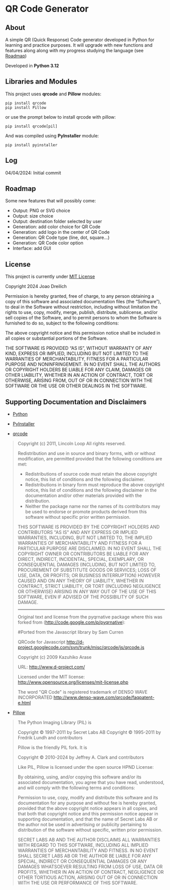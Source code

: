 # QR Code Generator

## About
A simple QR (Quick Response) Code generator developed in Python for learning and practice purposes.
It will upgrade with new functions and features along along with my progress studying the language (see [Roadmap](#roadmap))

Developed in **Python 3.12**

## Libraries and Modules
This project uses **qrcode** and **Pillow** modules:
```
pip install qrcode
pip install Pillow
```

or use the prompt below to install qrcode with pillow:

```
pip install qrcode[pil]
```

And was compiled using **PyInstaller** module:
```
pip install pyinstaller
```

## Log
04/04/2024: Initial commit

## Roadmap
Some new features that will possibly come:
- Output: PNG or SVG choice
- Output: size choice
- Output: destination folder selected by user
- Generation: add color choice for QR Code
- Generation: add logo in the center of QR Code
- Generation: QR Code type (line, dot, square...)
- Generation: QR Code color option
- Interface: add GUI

## License
This project is currently under [MIT License](https://opensource.org/license/mit)

Copyright 2024 Joao Dreilich

Permission is hereby granted, free of charge, to any person obtaining a copy of this software and associated documentation files (the “Software”), to deal in the Software without restriction, including without limitation the rights to use, copy, modify, merge, publish, distribute, sublicense, and/or sell copies of the Software, and to permit persons to whom the Software is furnished to do so, subject to the following conditions:

The above copyright notice and this permission notice shall be included in all copies or substantial portions of the Software.

THE SOFTWARE IS PROVIDED “AS IS”, WITHOUT WARRANTY OF ANY KIND, EXPRESS OR IMPLIED, INCLUDING BUT NOT LIMITED TO THE WARRANTIES OF MERCHANTABILITY, FITNESS FOR A PARTICULAR PURPOSE AND NONINFRINGEMENT. IN NO EVENT SHALL THE AUTHORS OR COPYRIGHT HOLDERS BE LIABLE FOR ANY CLAIM, DAMAGES OR OTHER LIABILITY, WHETHER IN AN ACTION OF CONTRACT, TORT OR OTHERWISE, ARISING FROM, OUT OF OR IN CONNECTION WITH THE SOFTWARE OR THE USE OR OTHER DEALINGS IN THE SOFTWARE.

## Supporting Documentation and Disclaimers
- [Python](https://docs.python.org/3/)

- [PyInstaller](https://pyinstaller.org/en/stable/)

- [qrcode](https://github.com/lincolnloop/python-qrcode)

>Copyright (c) 2011, Lincoln Loop
>All rights reserved.
>
>Redistribution and use in source and binary forms, with or without
>modification, are permitted provided that the following conditions are met:
>
>    * Redistributions of source code must retain the above copyright notice,
>      this list of conditions and the following disclaimer.
>    * Redistributions in binary form must reproduce the above copyright notice,
>      this list of conditions and the following disclaimer in the documentation
>      and/or other materials provided with the distribution.
>    * Neither the package name nor the names of its contributors may be
>      used to endorse or promote products derived from this software without
>      specific prior written permission.
>
>THIS SOFTWARE IS PROVIDED BY THE COPYRIGHT HOLDERS AND CONTRIBUTORS "AS IS" AND
>ANY EXPRESS OR IMPLIED WARRANTIES, INCLUDING, BUT NOT LIMITED TO, THE IMPLIED
>WARRANTIES OF MERCHANTABILITY AND FITNESS FOR A PARTICULAR PURPOSE ARE 
>DISCLAIMED. IN NO EVENT SHALL THE COPYRIGHT OWNER OR CONTRIBUTORS BE LIABLE FOR
>ANY DIRECT, INDIRECT, INCIDENTAL, SPECIAL, EXEMPLARY, OR CONSEQUENTIAL DAMAGES
>(INCLUDING, BUT NOT LIMITED TO, PROCUREMENT OF SUBSTITUTE GOODS OR SERVICES;
>LOSS OF USE, DATA, OR PROFITS; OR BUSINESS INTERRUPTION) HOWEVER CAUSED AND ON
>ANY THEORY OF LIABILITY, WHETHER IN CONTRACT, STRICT LIABILITY, OR TORT
>(INCLUDING NEGLIGENCE OR OTHERWISE) ARISING IN ANY WAY OUT OF THE USE OF THIS
>SOFTWARE, EVEN IF ADVISED OF THE POSSIBILITY OF SUCH DAMAGE.
>
>-------------------------------------------------------------------------------
>
>Original text and license from the pyqrnative package where this was forked
>from (http://code.google.com/p/pyqrnative):
>
>#Ported from the Javascript library by Sam Curren
>
>QRCode for Javascript
>http://d-project.googlecode.com/svn/trunk/misc/qrcode/js/qrcode.js
>
>Copyright (c) 2009 Kazuhiko Arase
>
>URL: http://www.d-project.com/
>
>Licensed under the MIT license:
>http://www.opensource.org/licenses/mit-license.php
>
>The word "QR Code" is registered trademark of
>DENSO WAVE INCORPORATED
>http://www.denso-wave.com/qrcode/faqpatent-e.html

- [Pillow](https://pillow.readthedocs.io/en/stable/)

>The Python Imaging Library (PIL) is
>
>Copyright © 1997-2011 by Secret Labs AB
>Copyright © 1995-2011 by Fredrik Lundh and contributors
>
>Pillow is the friendly PIL fork. It is
>
>Copyright © 2010-2024 by Jeffrey A. Clark and contributors
>
>Like PIL, Pillow is licensed under the open source HPND License:
>
>By obtaining, using, and/or copying this software and/or its associated
>documentation, you agree that you have read, understood, and will comply
>with the following terms and conditions:
>
>Permission to use, copy, modify and distribute this software and its
>documentation for any purpose and without fee is hereby granted,
>provided that the above copyright notice appears in all copies, and that
>both that copyright notice and this permission notice appear in supporting
>documentation, and that the name of Secret Labs AB or the author not be
>used in advertising or publicity pertaining to distribution of the software
>without specific, written prior permission.
>
>SECRET LABS AB AND THE AUTHOR DISCLAIMS ALL WARRANTIES WITH REGARD TO THIS
>SOFTWARE, INCLUDING ALL IMPLIED WARRANTIES OF MERCHANTABILITY AND FITNESS.
>IN NO EVENT SHALL SECRET LABS AB OR THE AUTHOR BE LIABLE FOR ANY SPECIAL,
>INDIRECT OR CONSEQUENTIAL DAMAGES OR ANY DAMAGES WHATSOEVER RESULTING FROM
>LOSS OF USE, DATA OR PROFITS, WHETHER IN AN ACTION OF CONTRACT, NEGLIGENCE
>OR OTHER TORTIOUS ACTION, ARISING OUT OF OR IN CONNECTION WITH THE USE OR
>PERFORMANCE OF THIS SOFTWARE.